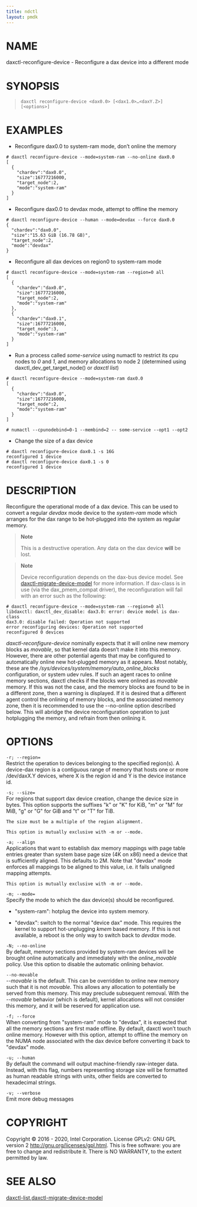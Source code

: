 ```yaml
---
title: ndctl
layout: pmdk
---
```


NAME
====

daxctl-reconfigure-device - Reconfigure a dax device into a different
mode

SYNOPSIS
========

>     daxctl reconfigure-device <dax0.0> [<dax1.0>…​<daxY.Z>] [<options>]

EXAMPLES
========

-   Reconfigure dax0.0 to system-ram mode, don’t online the memory

<!-- -->

    # daxctl reconfigure-device --mode=system-ram --no-online dax0.0
    [
      {
        "chardev":"dax0.0",
        "size":16777216000,
        "target_node":2,
        "mode":"system-ram"
      }
    ]

-   Reconfigure dax0.0 to devdax mode, attempt to offline the memory

<!-- -->

    # daxctl reconfigure-device --human --mode=devdax --force dax0.0
    {
      "chardev":"dax0.0",
      "size":"15.63 GiB (16.78 GB)",
      "target_node":2,
      "mode":"devdax"
    }

-   Reconfigure all dax devices on region0 to system-ram mode

<!-- -->

    # daxctl reconfigure-device --mode=system-ram --region=0 all
    [
      {
        "chardev":"dax0.0",
        "size":16777216000,
        "target_node":2,
        "mode":"system-ram"
      },
      {
        "chardev":"dax0.1",
        "size":16777216000,
        "target_node":3,
        "mode":"system-ram"
      }
    ]

-   Run a process called *some-service* using numactl to restrict its
    cpu nodes to *0* and *1*, and memory allocations to node 2
    (determined using daxctl\_dev\_get\_target\_node() or *daxctl list*)

<!-- -->

    # daxctl reconfigure-device --mode=system-ram dax0.0
    [
      {
        "chardev":"dax0.0",
        "size":16777216000,
        "target_node":2,
        "mode":"system-ram"
      }
    ]

    # numactl --cpunodebind=0-1 --membind=2 -- some-service --opt1 --opt2

-   Change the size of a dax device

<!-- -->

    # daxctl reconfigure-device dax0.1 -s 16G
    reconfigured 1 device
    # daxctl reconfigure-device dax0.1 -s 0
    reconfigured 1 device

DESCRIPTION
===========

Reconfigure the operational mode of a dax device. This can be used to
convert a regular *devdax* mode device to the *system-ram* mode which
arranges for the dax range to be hot-plugged into the system as regular
memory.

> **Note**
>
> This is a destructive operation. Any data on the dax device **will**
> be lost.

> **Note**
>
> Device reconfiguration depends on the dax-bus device model. See
> [daxctl-migrate-device-model](daxctl-migrate-device-model.md) for more information. If
> dax-class is in use (via the dax\_pmem\_compat driver), the
> reconfiguration will fail with an error such as the following:

    # daxctl reconfigure-device --mode=system-ram --region=0 all
    libdaxctl: daxctl_dev_disable: dax3.0: error: device model is dax-class
    dax3.0: disable failed: Operation not supported
    error reconfiguring devices: Operation not supported
    reconfigured 0 devices

*daxctl-reconfigure-device* nominally expects that it will online new
memory blocks as *movable*, so that kernel data doesn’t make it into
this memory. However, there are other potential agents that may be
configured to automatically online new hot-plugged memory as it appears.
Most notably, these are the
*/sys/devices/system/memory/auto\_online\_blocks* configuration, or
system udev rules. If such an agent races to online memory sections,
daxctl checks if the blocks were onlined as *movable* memory. If this
was not the case, and the memory blocks are found to be in a different
zone, then a warning is displayed. If it is desired that a different
agent control the onlining of memory blocks, and the associated memory
zone, then it is recommended to use the --no-online option described
below. This will abridge the device reconfiguration operation to just
hotplugging the memory, and refrain from then onlining it.

OPTIONS
=======

`-r; --region=`  
Restrict the operation to devices belonging to the specified region(s).
A device-dax region is a contiguous range of memory that hosts one or
more /dev/daxX.Y devices, where X is the region id and Y is the device
instance id.

`-s; --size=`  
For regions that support dax device creation, change the device size in
bytes. This option supports the suffixes "k" or "K" for KiB, "m" or "M"
for MiB, "g" or "G" for GiB and "t" or "T" for TiB.

    The size must be a multiple of the region alignment.

    This option is mutually exclusive with -m or --mode.

`-a; --align`  
Applications that want to establish dax memory mappings with page table
entries greater than system base page size (4K on x86) need a device
that is sufficiently aligned. This defaults to 2M. Note that "devdax"
mode enforces all mappings to be aligned to this value, i.e. it fails
unaligned mapping attempts.

    This option is mutually exclusive with -m or --mode.

`-m; --mode=`  
Specify the mode to which the dax device(s) should be reconfigured.

-   "system-ram": hotplug the device into system memory.

-   "devdax": switch to the normal "device dax" mode. This requires the
    kernel to support hot-unplugging *kmem* based memory. If this is not
    available, a reboot is the only way to switch back to *devdax* mode.

`-N; --no-online`  
By default, memory sections provided by system-ram devices will be
brought online automatically and immediately with the *online\_movable*
policy. Use this option to disable the automatic onlining behavior.

<!-- -->

`--no-movable`  
*--movable* is the default. This can be overridden to online new memory
such that it is not *movable*. This allows any allocation to potentially
be served from this memory. This may preclude subsequent removal. With
the *--movable* behavior (which is default), kernel allocations will not
consider this memory, and it will be reserved for application use.

`-f; --force`  
When converting from "system-ram" mode to "devdax", it is expected that
all the memory sections are first made offline. By default, daxctl won’t
touch online memory. However with this option, attempt to offline the
memory on the NUMA node associated with the dax device before converting
it back to "devdax" mode.

<!-- -->

`-u; --human`  
By default the command will output machine-friendly raw-integer data.
Instead, with this flag, numbers representing storage size will be
formatted as human readable strings with units, other fields are
converted to hexadecimal strings.

<!-- -->

`-v; --verbose`  
Emit more debug messages

COPYRIGHT
=========

Copyright © 2016 - 2020, Intel Corporation. License GPLv2: GNU GPL
version 2 <http://gnu.org/licenses/gpl.html>. This is free software: you
are free to change and redistribute it. There is NO WARRANTY, to the
extent permitted by law.

SEE ALSO
========

[daxctl-list](daxctl-list.md),[daxctl-migrate-device-model](daxctl-migrate-device-model.md)
